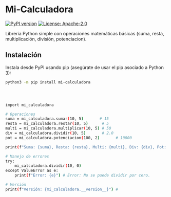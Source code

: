 # Mi-Calculadora

[![PyPI version](https://badge.fury.io/py/mi-calculadora.svg)](https://badge.fury.io/py/mi-calculadora)
[![License: Apache-2.0](https://img.shields.io/badge/License-Apache%202.0-blue.svg)](https://opensource.org/licenses/Apache-2.0)

Librería Python simple con operaciones matemáticas básicas (suma, resta, multiplicación, división, potenciacion).

## Instalación

Instala desde PyPI usando pip (asegúrate de usar el pip asociado a Python 3):

```bash
python3 -m pip install mi-calculadora




import mi_calculadora

# Operaciones
suma = mi_calculadora.sumar(10, 5)       # 15
resta = mi_calculadora.restar(10, 5)      # 5
multi = mi_calculadora.multiplicar(10, 5) # 50
div = mi_calculadora.dividir(10, 5)       # 2.0
pot = mi_calculadora.potenciacion(100, 2)       # 10000

print(f"Suma: {suma}, Resta: {resta}, Multi: {multi}, Div: {div}, Pot: {pot}")

# Manejo de errores
try:
    mi_calculadora.dividir(10, 0)
except ValueError as e:
    print(f"Error: {e}") # Error: No se puede dividir por cero.

# Versión
print(f"Versión: {mi_calculadora.__version__}") # 
